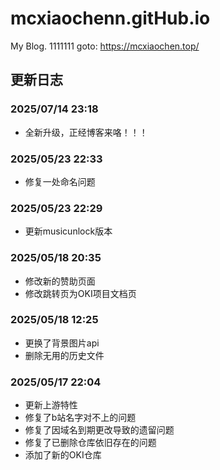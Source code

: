 # mcxiaochenn.gitHub.io
My Blog.
1111111
goto: https://mcxiaochen.top/

## 更新日志

### 2025/07/14 23:18
- 全新升级，正经博客来咯！！！

### 2025/05/23 22:33
- 修复一处命名问题

### 2025/05/23 22:29
- 更新musicunlock版本

### 2025/05/18 20:35
- 修改新的赞助页面
- 修改跳转页为OKI项目文档页

### 2025/05/18 12:25
- 更换了背景图片api
- 删除无用的历史文件

### 2025/05/17 22:04
- 更新上游特性
- 修复了b站名字对不上的问题
- 修复了因域名到期更改导致的遗留问题
- 修复了已删除仓库依旧存在的问题
- 添加了新的OKI仓库
